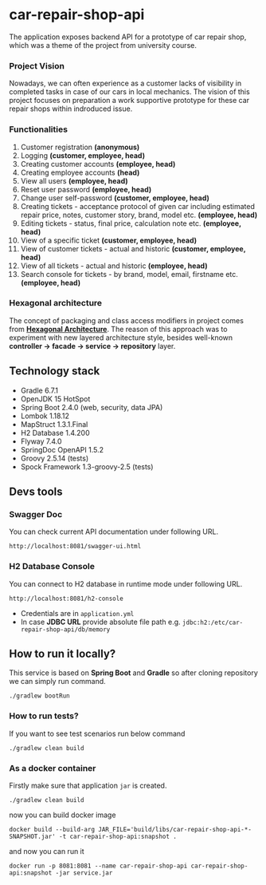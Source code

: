 # car-repair-shop-api

The application exposes backend API for a prototype of car repair shop, 
which was a theme of the project from university course.

### Project Vision

Nowadays, we can often experience as a customer lacks of visibility
in completed tasks in case of our cars in local mechanics. 
The vision of this project focuses on preparation a work supportive prototype
for these car repair shops within indroduced issue.

### Functionalities

 1. Customer registration **(anonymous)**
 2. Logging **(customer, employee, head)**
 3. Creating customer accounts **(employee, head)**
 4. Creating employee accounts **(head)**
 5. View all users **(employee, head)**
 6. Reset user password **(employee, head)**
 7. Change user self-password **(customer, employee, head)**
 8. Creating tickets - acceptance protocol of given car including 
 estimated repair price, notes, customer story, brand, model etc. **(employee, head)**
 9. Editing tickets - status, final price, calculation note etc. **(employee, head)**
 10. View of a specific ticket **(customer, employee, head)**
 11. View of customer tickets - actual and historic **(customer, employee, head)**
 12. View of all tickets - actual and historic **(employee, head)**
 13. Search console for tickets - by brand, model, email, firstname etc. **(employee, head)**

### Hexagonal architecture

The concept of packaging and class access modifiers in project comes from 
**[Hexagonal Architecture](https://reflectoring.io/spring-hexagonal/)**.
The reason of this approach was to experiment with new layered architecture style,
besides well-known **controller -> facade -> service -> repository** layer.

## Technology stack

- Gradle 6.7.1
- OpenJDK 15 HotSpot
- Spring Boot 2.4.0 (web, security, data JPA)
- Lombok 1.18.12
- MapStruct 1.3.1.Final
- H2 Database 1.4.200
- Flyway 7.4.0
- SpringDoc OpenAPI 1.5.2
- Groovy 2.5.14 (tests)
- Spock Framework 1.3-groovy-2.5 (tests)

## Devs tools
### Swagger Doc

You can check current API documentation under following URL.

`http://localhost:8081/swagger-ui.html`

### H2 Database Console

You can connect to H2 database in runtime mode under following URL.

`http://localhost:8081/h2-console`

- Credentials are in `application.yml`
- In case **JDBC URL** provide absolute file path e.g. `jdbc:h2:/etc/car-repair-shop-api/db/memory`

## How to run it locally?

This service is based on **Spring Boot** and **Gradle** so after cloning repository we can simply run command.
```
./gradlew bootRun
```

### How to run tests?

If you want to see test scenarios run below command
```
./gradlew clean build
```

### As a docker container
Firstly make sure that application `jar` is created.
```
./gradlew clean build
```
now you can build docker image
```
docker build --build-arg JAR_FILE='build/libs/car-repair-shop-api-*-SNAPSHOT.jar' -t car-repair-shop-api:snapshot .
```
and now you can run it
```
docker run -p 8081:8081 --name car-repair-shop-api car-repair-shop-api:snapshot -jar service.jar
```